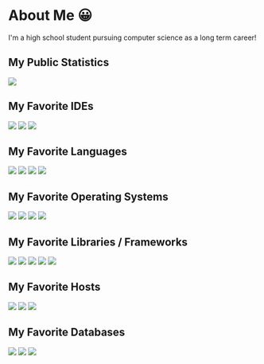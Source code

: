 # About Me :grinning:

I'm a high school student pursuing computer science as a long term career!

## My Public Statistics

[![](https://github-readme-stats.vercel.app/api?username=FlowGoCrazy&count_private=true&show_icons=true&title_color=41b883&icon_color=41b883&text_color=fffefe&bg_color=273849)](https://github.com/anuraghazra/github-readme-stats)

## My Favorite IDEs

![](https://img.shields.io/badge/Visual_Studio_Code-0078D4?style=for-the-badge&logo=visual%20studio%20code&logoColor=white)
![](https://img.shields.io/badge/Atom-66595C?style=for-the-badge&logo=Atom&logoColor=white)
![](https://img.shields.io/badge/sublime_text-%23575757.svg?&style=for-the-badge&logo=sublime-text&logoColor=important)

## My Favorite Languages

![](https://img.shields.io/badge/javascript%20-%23323330.svg?&style=for-the-badge&logo=javascript&logoColor=%23F7DF1E)
![](https://img.shields.io/badge/TypeScript-007ACC?style=for-the-badge&logo=typescript&logoColor=white)
![](https://img.shields.io/badge/python%20-%2314354C.svg?&style=for-the-badge&logo=python&logoColor=white)
![](https://img.shields.io/badge/go-%2300ADD8.svg?&style=for-the-badge&logo=go&logoColor=white)

## My Favorite Operating Systems

![](https://img.shields.io/badge/Ubuntu-E95420?style=for-the-badge&logo=ubuntu&logoColor=white)
![](https://img.shields.io/badge/Windows-0078D6?style=for-the-badge&logo=windows&logoColor=white)
![](https://img.shields.io/badge/Android-3DDC84?style=for-the-badge&logo=android&logoColor=white)
![](https://img.shields.io/badge/Tails%20-56347C?&style=for-the-badge&logo=tails&logoColor=white)

## My Favorite Libraries / Frameworks

![](https://img.shields.io/badge/Electron-2B2E3A?style=for-the-badge&logo=electron&logoColor=9FEAF9)
![](https://img.shields.io/badge/React-20232A?style=for-the-badge&logo=react&logoColor=61DAFB)
![](https://img.shields.io/badge/Redux-593D88?style=for-the-badge&logo=redux&logoColor=white)
![](https://img.shields.io/badge/GraphQl-E10098?style=for-the-badge&logo=graphql&logoColor=white)
![](https://img.shields.io/badge/Express.js-404D59?style=for-the-badge)

## My Favorite Hosts

![](https://img.shields.io/badge/Google%20Cloud%20-%234285F4.svg?&style=for-the-badge&logo=google-cloud&logoColor=white)
![](https://img.shields.io/badge/DigitalOcean-%230167ff.svg?&style=for-the-badge&logo=digitalOcean&logoColor=white)
![](https://img.shields.io/badge/AWS%20-%23FF9900.svg?&style=for-the-badge&logo=amazon-aws&logoColor=white)

## My Favorite Databases

![](https://img.shields.io/badge/MongoDB-%234ea94b.svg?&style=for-the-badge&logo=mongodb&logoColor=white)
![](https://img.shields.io/badge/postgres-%23316192.svg?&style=for-the-badge&logo=postgresql&logoColor=white)
![](https://img.shields.io/badge/redis-%23DD0031.svg?&style=for-the-badge&logo=redis&logoColor=white)
